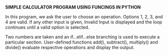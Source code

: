 **SIMPLE CALCULATOR PROGRAM USING FUNCINGS IN PYTHON**

In this program, we ask the user to choose an operation. Options 1, 2, 3, and 4 are valid. If any other input is given, Invalid Input is displayed and the loop continues until a 
valid option is selected.

Two numbers are taken and an if...elif...else branching is used to execute a particular section. User-defined functions add(), subtract(), multiply() and divide() evaluate 
respective operations and display the output.
